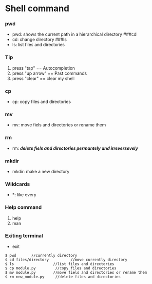 # Shell command
### pwd
- pwd: shows the current path in a hierarchical directory
###cd
- cd: change directory
###ls
- ls: list files and directories
### Tip
1. press "tap" == Autocompletion
2. press "up arrow" == Past commands
3. press "clear" == clear my shell
### cp
- cp: copy files and directories
### mv
- mv: move fiels and directories or rename them
### rm
- rm: ***delete fiels and directories permantely and irreversevely***
### mkdir
- mkdir: make a new directory
### Wildcards
- *: like every
### Help command
1. help
2. man
### Exiting terminal
- exit
```
$ pwd       //currently directory
$ cd files/directory          //move currently directory
$ ls                  //list files and directories
$ cp module.py         //copy files and directories
$ mv module.py        //move fiels and directories or rename them
$ rm new_module.py     //delete files and directories
```

